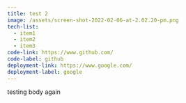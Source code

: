 ```yaml
---
title: test 2
image: /assets/screen-shot-2022-02-06-at-2.02.20-pm.png
tech-list:
  - item1
  - item2
  - item3
code-link: https://www.github.com/
code-label: github
deployment-link: https://www.google.com/
deployment-label: google
---
```

testing body again